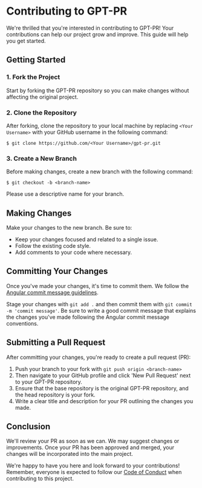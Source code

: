 # Contributing to GPT-PR

We're thrilled that you're interested in contributing to GPT-PR! Your contributions can help our project grow and improve. This guide will help you get started.

## Getting Started

### 1. Fork the Project

Start by forking the GPT-PR repository so you can make changes without affecting the original project.

### 2. Clone the Repository

After forking, clone the repository to your local machine by replacing `<Your Username>` with your GitHub username in the following command:

```
$ git clone https://github.com/<Your Username>/gpt-pr.git
```

### 3. Create a New Branch

Before making changes, create a new branch with the following command:

```
$ git checkout -b <branch-name>
```

Please use a descriptive name for your branch.

## Making Changes

Make your changes to the new branch. Be sure to:
- Keep your changes focused and related to a single issue.
- Follow the existing code style.
- Add comments to your code where necessary.

## Committing Your Changes

Once you've made your changes, it's time to commit them. We follow the [Angular commit message guidelines](https://github.com/angular/angular/blob/master/CONTRIBUTING.md#commit).

Stage your changes with `git add .` and then commit them with `git commit -m 'commit message'`. Be sure to write a good commit message that explains the changes you've made following the Angular commit message conventions.

## Submitting a Pull Request

After committing your changes, you're ready to create a pull request (PR):
1. Push your branch to your fork with `git push origin <branch-name>`
2. Then navigate to your GitHub profile and click 'New Pull Request' next to your GPT-PR repository.
3. Ensure that the base repository is the original GPT-PR repository, and the head repository is your fork.
4. Write a clear title and description for your PR outlining the changes you made.

## Conclusion

We'll review your PR as soon as we can. We may suggest changes or improvements. Once your PR has been approved and merged, your changes will be incorporated into the main project.

We're happy to have you here and look forward to your contributions! Remember, everyone is expected to follow our [Code of Conduct](CODE_OF_CONDUCT.md) when contributing to this project.

